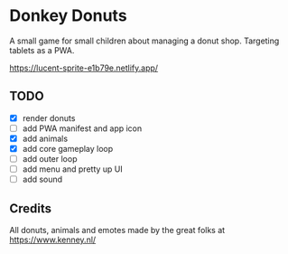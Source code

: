 # Donkey Donuts

A small game for small children about managing a donut shop. Targeting tablets as a PWA.

https://lucent-sprite-e1b79e.netlify.app/

## TODO

- [x] render donuts
- [ ] add PWA manifest and app icon
- [x] add animals
- [x] add core gameplay loop
- [ ] add outer loop
- [ ] add menu and pretty up UI
- [ ] add sound

## Credits

All donuts, animals and emotes made by the great folks at https://www.kenney.nl/
